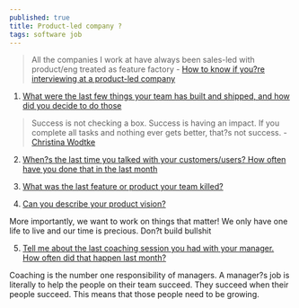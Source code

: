 ```yaml
---
published: true
title: Product-led company ?
tags: software job
---
```

> All the companies I work at have always been sales-led with product/eng treated as feature factory - [How to know if you?re interviewing at a product-led company](https://andrewskotzko.com/how-to-know-if-youre-interviewing-at-a-product-led-company/)

1. [What were the last few things your team has built and shipped, and how did you decide to do those](https://andrewskotzko.com/how-to-know-if-youre-interviewing-at-a-product-led-company/#5-tell-me-about-the-last-coaching-session-you-had-with-your-manager-how-often-did-that-happen-last-month)

> Success is not checking a box.
> Success is having an impact.
> If you complete all tasks and nothing ever gets better, that?s not success. - [Christina Wodtke](https://andrewskotzko.com/christina-wodtke-unleashing-potential-with-extraordinary-teams-3/)

2. [When?s the last time you talked with your customers/users? How often have you done that in the last month](https://andrewskotzko.com/how-to-know-if-youre-interviewing-at-a-product-led-company/#2-whens-the-last-time-you-talked-with-your-customers-users-how-often-have-you-done-that-in-the-last-month)

3. [What was the last feature or product your team killed?](https://andrewskotzko.com/how-to-know-if-youre-interviewing-at-a-product-led-company/#3-what-was-the-last-feature-or-product-your-team-killed)

4. [Can you describe your product vision?](https://andrewskotzko.com/how-to-know-if-youre-interviewing-at-a-product-led-company/#4-can-you-describe-your-product-vision)

More importantly, we want to work on things that matter! We only have one life to live and our time is precious. Don?t build bullshit

5. [Tell me about the last coaching session you had with your manager. How often did that happen last month?](https://andrewskotzko.com/how-to-know-if-youre-interviewing-at-a-product-led-company/#5-tell-me-about-the-last-coaching-session-you-had-with-your-manager-how-often-did-that-happen-last-month)

Coaching is the number one responsibility of managers. A manager?s job is literally to help the people on their team succeed. They succeed when their people succeed. This means that those people need to be growing.
